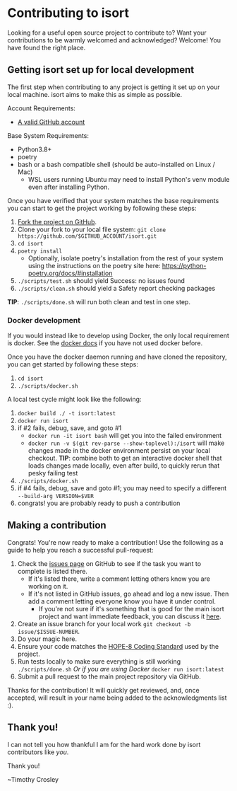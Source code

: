 Contributing to isort
========

Looking for a useful open source project to contribute to?
Want your contributions to be warmly welcomed and acknowledged?
Welcome! You have found the right place.

## Getting isort set up for local development
The first step when contributing to any project is getting it set up on your local machine. isort aims to make this as simple as possible.

Account Requirements:

- [A valid GitHub account](https://github.com/join)

Base System Requirements:

- Python3.8+
- poetry
- bash or a bash compatible shell (should be auto-installed on Linux / Mac)
  - WSL users running Ubuntu may need to install Python's venv module even after installing Python.

Once you have verified that your system matches the base requirements you can start to get the project working by following these steps:

1. [Fork the project on GitHub](https://github.com/pycqa/isort/fork).
2. Clone your fork to your local file system:
    `git clone https://github.com/$GITHUB_ACCOUNT/isort.git`
3. `cd isort`
4. `poetry install`
   * Optionally, isolate poetry's installation from the rest of your system using the instructions on the poetry site here:  https://python-poetry.org/docs/#installation
5. `./scripts/test.sh` should yield Success: no issues found
6. `./scripts/clean.sh` should yield a Safety report checking packages

**TIP**: `./scripts/done.sh` will run both clean and test in one step.

### Docker development

If you would instead like to develop using Docker, the only local requirement is docker.
See the [docker docs](https://docs.docker.com/get-started/) if you have not used docker before.

Once you have the docker daemon running and have cloned the repository, you can get started by following these steps:

1. `cd isort`
2. `./scripts/docker.sh`

A local test cycle might look like the following:

1. `docker build ./ -t isort:latest`
2. `docker run isort`
3. if #2 fails, debug, save, and goto #1
    * `docker run -it isort bash` will get you into the failed environment
    * `docker run -v $(git rev-parse --show-toplevel):/isort` will make changes made in the docker environment persist on your local checkout.
      **TIP**: combine both to get an interactive docker shell that loads changes made locally, even after build, to quickly rerun that pesky failing test
4. `./scripts/docker.sh`
5. if #4 fails, debug, save and goto #1; you may need to specify a different `--build-arg VERSION=$VER`
6. congrats! you are probably ready to push a contribution

## Making a contribution
Congrats! You're now ready to make a contribution! Use the following as a guide to help you reach a successful pull-request:

1. Check the [issues page](https://github.com/pycqa/isort/issues) on GitHub to see if the task you want to complete is listed there.
    - If it's listed there, write a comment letting others know you are working on it.
    - If it's not listed in GitHub issues, go ahead and log a new issue. Then add a comment letting everyone know you have it under control.
        - If you're not sure if it's something that is good for the main isort project and want immediate feedback, you can discuss it [here](https://gitter.im/timothycrosley/isort).
2. Create an issue branch for your local work `git checkout -b issue/$ISSUE-NUMBER`.
3. Do your magic here.
4. Ensure your code matches the [HOPE-8 Coding Standard](https://github.com/hugapi/HOPE/blob/master/all/HOPE-8--Style-Guide-for-Hug-Code.md#hope-8----style-guide-for-hug-code) used by the project.
5. Run tests locally to make sure everything is still working
	`./scripts/done.sh`
	_Or if you are using Docker_
	`docker run isort:latest`
6. Submit a pull request to the main project repository via GitHub.

Thanks for the contribution! It will quickly get reviewed, and, once accepted, will result in your name being added to the acknowledgments list :).

## Thank you!
I can not tell you how thankful I am for the hard work done by isort contributors like *you*.

Thank you!

~Timothy Crosley

